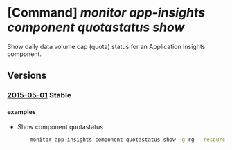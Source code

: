 # [Command] _monitor app-insights component quotastatus show_

Show daily data volume cap (quota) status for an Application Insights component.

## Versions

### [2015-05-01](/Resources/mgmt-plane/L3N1YnNjcmlwdGlvbnMve30vcmVzb3VyY2Vncm91cHMve30vcHJvdmlkZXJzL21pY3Jvc29mdC5pbnNpZ2h0cy9jb21wb25lbnRzL3t9L3F1b3Rhc3RhdHVz/2015-05-01.xml) **Stable**

<!-- mgmt-plane /subscriptions/{}/resourcegroups/{}/providers/microsoft.insights/components/{}/quotastatus 2015-05-01 -->

#### examples

- Show component quotastatus
    ```bash
        monitor app-insights component quotastatus show -g rg --resource-name name
    ```
